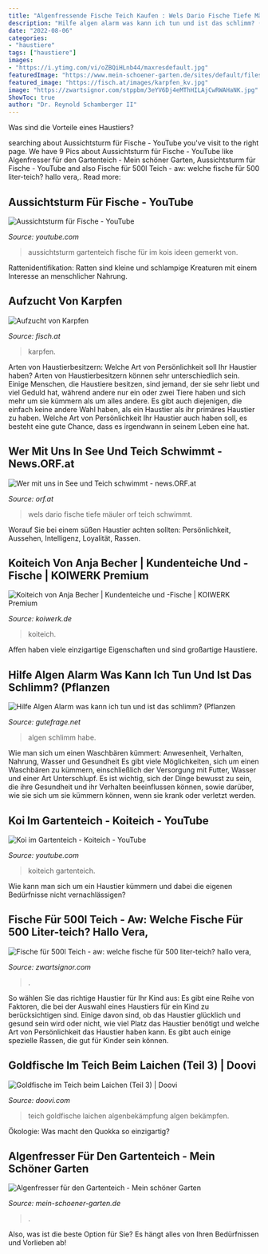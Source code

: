 ```yaml
---
title: "Algenfressende Fische Teich Kaufen : Wels Dario Fische Tiefe Mäuler Orf Teich Schwimmt"
description: "Hilfe algen alarm was kann ich tun und ist das schlimm? (pflanzen"
date: "2022-08-06"
categories:
- "haustiere"
tags: ["haustiere"]
images:
- "https://i.ytimg.com/vi/oZBQiHLnb44/maxresdefault.jpg"
featuredImage: "https://www.mein-schoener-garten.de/sites/default/files/styles/og_image/public/teich-seerose-goldfisch-iStock-455230703-bbtomas.jpg?h=73b0bb3d&amp;itok=2z9dZcmr"
featured_image: "https://fisch.at/images/karpfen_kv.jpg"
image: "https://zwartsignor.com/stppbm/3eYV6Dj4eMThHILAjCwRWAHaNK.jpg"
ShowToc: true
author: "Dr. Reynold Schamberger II"
---
```



Was sind die Vorteile eines Haustiers?

	

		
searching about Aussichtsturm für Fische - YouTube you've visit to the right page. We have 9 Pics about Aussichtsturm für Fische - YouTube like Algenfresser für den Gartenteich - Mein schöner Garten, Aussichtsturm für Fische - YouTube and also Fische für 500l Teich - aw: welche fische für 500 liter-teich? hallo vera,. Read more:
		
    
## Aussichtsturm Für Fische - YouTube

<img loading=lazy src="http://i.ytimg.com/vi/6ya3ISUhB4I/hqdefault.jpg" onerror="this.onerror=null;this.src='https://tse3.mm.bing.net/th?id=OIP.iC405QaIgwCfhiej00OaVwHaFj&amp;pid=15.1';" alt="Aussichtsturm für Fische - YouTube">

_Source: youtube.com_

>aussichtsturm gartenteich fische für im kois ideen gemerkt von. 

	

Rattenidentifikation: Ratten sind kleine und schlampige Kreaturen mit einem Interesse an menschlicher Nahrung.

    
## Aufzucht Von Karpfen

<img loading=lazy src="https://fisch.at/images/karpfen_kv.jpg" onerror="this.onerror=null;this.src='https://tse1.mm.bing.net/th?id=OIP.j6ifCZmhG5ZhlJcXzAqR5QHaE8&amp;pid=15.1';" alt="Aufzucht von Karpfen">

_Source: fisch.at_

>karpfen. 

	

Arten von Haustierbesitzern: Welche Art von Persönlichkeit soll Ihr Haustier haben?
Arten von Haustierbesitzern können sehr unterschiedlich sein. Einige Menschen, die Haustiere besitzen, sind jemand, der sie sehr liebt und viel Geduld hat, während andere nur ein oder zwei Tiere haben und sich mehr um sie kümmern als um alles andere. Es gibt auch diejenigen, die einfach keine andere Wahl haben, als ein Haustier als ihr primäres Haustier zu haben. Welche Art von Persönlichkeit Ihr Haustier auch haben soll, es besteht eine gute Chance, dass es irgendwann in seinem Leben eine hat.

    
## Wer Mit Uns In See Und Teich Schwimmt - News.ORF.at

<img loading=lazy src="https://orf.at/static/images/site/news/20150729/fische_seen_oesterreich_body_wels_ap.4630710.jpg" onerror="this.onerror=null;this.src='https://tse3.mm.bing.net/th?id=OIP.njoe-6-eDtgk6vtuUeZElwAAAA&amp;pid=15.1';" alt="Wer mit uns in See und Teich schwimmt - news.ORF.at">

_Source: orf.at_

>wels dario fische tiefe mäuler orf teich schwimmt. 

	

Worauf Sie bei einem süßen Haustier achten sollten: Persönlichkeit, Aussehen, Intelligenz, Loyalität, Rassen.

    
## Koiteich Von Anja Becher | Kundenteiche Und -Fische | KOIWERK Premium

<img loading=lazy src="https://koiwerk.de/media/image/f8/8f/2a/IMG-20180427-WA0006.jpg" onerror="this.onerror=null;this.src='https://tse1.mm.bing.net/th?id=OIP.3c9iSjIC2kM28KUHJS9a8AHaEK&amp;pid=15.1';" alt="Koiteich von Anja Becher | Kundenteiche und -Fische | KOIWERK Premium">

_Source: koiwerk.de_

>koiteich. 

	

Affen haben viele einzigartige Eigenschaften und sind großartige Haustiere.

    
## Hilfe Algen Alarm Was Kann Ich Tun Und Ist Das Schlimm? (Pflanzen

<img loading=lazy src="https://images.gutefrage.net/media/fragen/bilder/hilfe-algen-alarm-was-kann-ich-tun-und-ist-das-schlimm/0_big.jpg?v=1588272935000" onerror="this.onerror=null;this.src='https://tse2.mm.bing.net/th?id=OIP.jx0dkOt5VqZsp5w8TwoYyAAAAA&amp;pid=15.1';" alt="Hilfe Algen Alarm was kann ich tun und ist das schlimm? (Pflanzen">

_Source: gutefrage.net_

>algen schlimm habe. 

	

Wie man sich um einen Waschbären kümmert: Anwesenheit, Verhalten, Nahrung, Wasser und Gesundheit
Es gibt viele Möglichkeiten, sich um einen Waschbären zu kümmern, einschließlich der Versorgung mit Futter, Wasser und einer Art Unterschlupf. Es ist wichtig, sich der Dinge bewusst zu sein, die ihre Gesundheit und ihr Verhalten beeinflussen können, sowie darüber, wie sie sich um sie kümmern können, wenn sie krank oder verletzt werden.

    
## Koi Im Gartenteich - Koiteich - YouTube

<img loading=lazy src="https://i.ytimg.com/vi/oZBQiHLnb44/maxresdefault.jpg" onerror="this.onerror=null;this.src='https://tse1.mm.bing.net/th?id=OIP.1YAistFj6eplTQ90vviOJgHaEK&amp;pid=15.1';" alt="Koi im Gartenteich - Koiteich - YouTube">

_Source: youtube.com_

>koiteich gartenteich. 

	

Wie kann man sich um ein Haustier kümmern und dabei die eigenen Bedürfnisse nicht vernachlässigen?

    
## Fische Für 500l Teich - Aw: Welche Fische Für 500 Liter-teich? Hallo Vera,

<img loading=lazy src="https://zwartsignor.com/stppbm/3eYV6Dj4eMThHILAjCwRWAHaNK.jpg" onerror="this.onerror=null;this.src='https://tse2.mm.bing.net/th?id=OIP.rbN98shL94aSgh4_f4e5RwAAAA&amp;pid=15.1';" alt="Fische für 500l Teich - aw: welche fische für 500 liter-teich? hallo vera,">

_Source: zwartsignor.com_

>. 

	

So wählen Sie das richtige Haustier für Ihr Kind aus:
Es gibt eine Reihe von Faktoren, die bei der Auswahl eines Haustiers für ein Kind zu berücksichtigen sind. Einige davon sind, ob das Haustier glücklich und gesund sein wird oder nicht, wie viel Platz das Haustier benötigt und welche Art von Persönlichkeit das Haustier haben kann. Es gibt auch einige spezielle Rassen, die gut für Kinder sein können.

    
## Goldfische Im Teich Beim Laichen (Teil 3) | Doovi

<img loading=lazy src="https://i.ytimg.com/vi/Xl7saiGgTn8/hqdefault.jpg" onerror="this.onerror=null;this.src='https://tse1.mm.bing.net/th?id=OIP.mxQgxrq8cM3XwsRPgTF9kwHaFj&amp;pid=15.1';" alt="Goldfische im Teich beim Laichen (Teil 3) | Doovi">

_Source: doovi.com_

>teich goldfische laichen algenbekämpfung algen bekämpfen. 

	

Ökologie: Was macht den Quokka so einzigartig?

    
## Algenfresser Für Den Gartenteich - Mein Schöner Garten

<img loading=lazy src="https://www.mein-schoener-garten.de/sites/default/files/styles/og_image/public/teich-seerose-goldfisch-iStock-455230703-bbtomas.jpg?h=73b0bb3d&amp;itok=2z9dZcmr" onerror="this.onerror=null;this.src='https://tse2.mm.bing.net/th?id=OIP.LHvqu7Vufq9-BJC4pOPR6AHaD4&amp;pid=15.1';" alt="Algenfresser für den Gartenteich - Mein schöner Garten">

_Source: mein-schoener-garten.de_

>. 

	

Also, was ist die beste Option für Sie? Es hängt alles von Ihren Bedürfnissen und Vorlieben ab!

